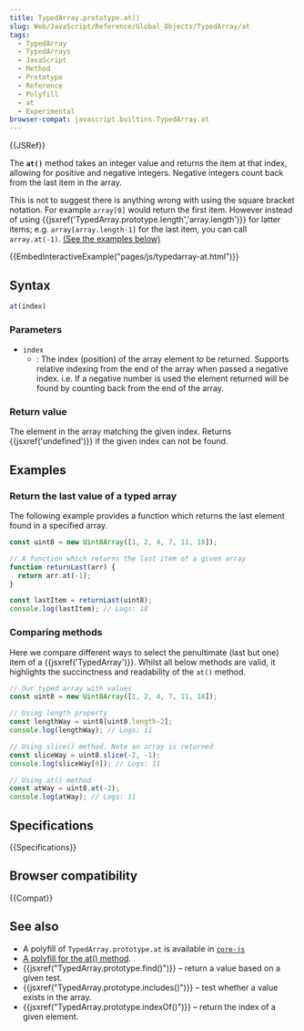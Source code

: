 ```yaml
---
title: TypedArray.prototype.at()
slug: Web/JavaScript/Reference/Global_Objects/TypedArray/at
tags:
  - TypedArray
  - TypedArrays
  - JavaScript
  - Method
  - Prototype
  - Reference
  - Polyfill
  - at
  - Experimental
browser-compat: javascript.builtins.TypedArray.at
---
```

{{JSRef}}

The **`at()`** method takes an integer value and returns the item at that index,
allowing for positive and negative integers. Negative integers count back from
the last item in the array.

This is not to suggest there is anything wrong with using the square bracket
notation. For example `array[0]` would return the first item. However instead of
using
{{jsxref('TypedArray.prototype.length','array.length')}} for
latter items; e.g. `array[array.length-1]` for the last item, you can call
`array.at(-1)`. [(See the examples below)](#Examples)

{{EmbedInteractiveExample("pages/js/typedarray-at.html")}}

## Syntax

```js
at(index)
```

### Parameters

*   `index`
    *   : The index (position) of the array element to be returned. Supports
        relative indexing from the end of the array when passed a negative index.
        i.e. If a negative number is used the element returned will be found by
        counting back from the end of the array.

### Return value

The element in the array matching the given index. Returns
{{jsxref('undefined')}} if the given index can not be found.

## Examples

### Return the last value of a typed array

The following example provides a function which returns the last element found
in a specified array.

```js
const uint8 = new Uint8Array([1, 2, 4, 7, 11, 18]);

// A function which returns the last item of a given array
function returnLast(arr) {
  return arr.at(-1);
}

const lastItem = returnLast(uint8);
console.log(lastItem); // Logs: 18
```

### Comparing methods

Here we compare different ways to select the penultimate (last but one) item of
a {{jsxref('TypedArray')}}. Whilst all below methods are valid, it
highlights the succinctness and readability of the `at()` method.

```js
// Our typed array with values
const uint8 = new Uint8Array([1, 2, 4, 7, 11, 18]);

// Using length property
const lengthWay = uint8[uint8.length-2];
console.log(lengthWay); // Logs: 11

// Using slice() method. Note an array is returned
const sliceWay = uint8.slice(-2, -1);
console.log(sliceWay[0]); // Logs: 11

// Using at() method
const atWay = uint8.at(-2);
console.log(atWay); // Logs: 11
```

## Specifications

{{Specifications}}

## Browser compatibility

{{Compat}}

## See also

*   A polyfill of `TypedArray.prototype.at` is available in
    [`core-js`](https://github.com/zloirock/core-js#relative-indexing-method)
*   [A polyfill for the at() method](https://github.com/tc39/proposal-relative-indexing-method#polyfill).
*   {{jsxref("TypedArray.prototype.find()")}} – return a value
    based on a given test.
*   {{jsxref("TypedArray.prototype.includes()")}} – test whether a
    value exists in the array.
*   {{jsxref("TypedArray.prototype.indexOf()")}} – return the
    index of a given element.

